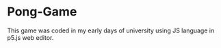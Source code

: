 # Pong-Game
This game was coded in my early days of university using JS language in p5.js web editor.
